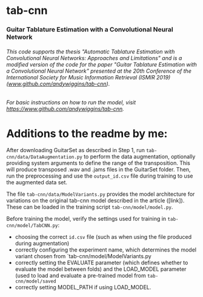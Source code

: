 # tab-cnn

### Guitar Tablature Estimation with a Convolutional Neural Network

###### This code supports the thesis "Automatic Tablature Estimation with Convolutional Neural Networks: Approaches and Limitations" and is a modified version of the code for the paper "Guitar Tablature Estimation with a Convolutional Neural Network" presented at the 20th Conference of the International Society for Music Information Retrieval (ISMIR 2019) (www.github.com/andywiggins/tab-cnn).

###### For basic instructions on how to run the model, visit https://www.github.com/andywiggins/tab-cnn.

# Additions to the readme by me:
 
After downloading GuitarSet as described in Step 1, run `tab-cnn/data/DataAugmentation.py` to perform the data augmentation, optionally providing system arguments to define the range of the transposition. This will produce transposed .wav and .jams files in the GuitarSet folder. Then, run the preprocessing and use the `output_id.csv` file during training to use the augmented data set.

The file `tab-cnn/data/ModelVariants.py` provides the model architecture for variations on the original tab-cnn model described in the article ([link]). These can be loaded in the training script `tab-cnn/model/model.py`.

Before training the model, verify the settings used for training in `tab-cnn/model/TabCNN.py`: 
- choosing the correct `id.csv` file (such as when using the file produced during augmentation)
- correctly configuring the experiment name, which determines the model variant chosen from `tab-cnn/model/ModelVariants.py
- correctly setting the EVALUATE parameter (which defines whether to evaluate the model between folds) and the LOAD_MODEL parameter (used to load and evaluate a pre-trained model from `tab-cnn/model/saved`
- correctly setting MODEL_PATH if using LOAD_MODEL.








